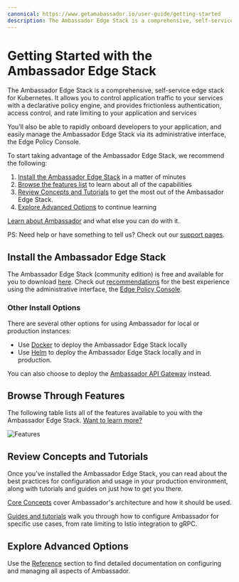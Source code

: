 ```yaml
---
canonical: https://www.getamabassador.io/user-guide/getting-started
description: The Ambassador Edge Stack is a comprehensive, self-service edge stack for Kubernetes.
---
```

# Getting Started with the Ambassador Edge Stack

The Ambassador Edge Stack is a comprehensive, self-service edge stack for Kubernetes. It allows you to control application traffic to your services with a declarative policy engine, and provides frictionless authentication, access control, and rate limiting to your application and services

You’ll also be able to rapidly onboard developers to your application, and easily manage the Ambassador Edge Stack via its administrative interface, the Edge Policy Console.

To start taking advantage of the Ambassador Edge Stack, we recommend the following:

1. [Install the Ambassador Edge Stack](../install) in a matter of minutes
2. [Browse the features list](#browse-through-features) to learn about all of the capabilities
3. [Review Concepts and Tutorials](#review-concepts-and-tutorials) to get the most out of the Ambassador Edge Stack. 
4. [Explore Advanced Options](#explore-advanced-options) to continue learning

[Learn about Ambassador](../../about/why-ambassador) and what else you can do with it.

PS: Need help or have something to tell us? Check out our [support pages](../../about/support).

## Install the Ambassador Edge Stack

The Ambassador Edge Stack (community edition) is free and available for you to download [here](../install). Check out [recommendations](../product-requirements) for the best experience using the administrative interface, the [Edge Policy Console](../../reference/dev-portal).

### Other Install Options

There are several other options for using Ambassador for local or production instances:

* Use [Docker](../../about/quickstart) to deploy the Ambassador Edge Stack locally
* Use [Helm](../helm) to deploy the Ambassador Edge Stack locally and in production.

You can also choose to deploy the [Ambassador API Gateway](../install-ambassador-oss) instead.

## Browse Through Features

The following table lists all of the features available to you with the Ambassador Edge Stack. [Want to learn more?](https://www.getambassador.io/features/)

![Features](../../doc-images/features-table.png)

## Review Concepts and Tutorials

Once you’ve installed the Ambassador Edge Stack, you can read about the best practices for configuration and usage in your production environment, along with tutorials and guides on just how to get you there.

[Core Concepts](../../concepts/overview) cover Ambassador's architecture and how it should be used.

[Guides and tutorials](../../docs/guides) walk you through how to configure Ambassador for specific use cases, from rate limiting to Istio integration to gRPC.

## Explore Advanced Options

Use the [Reference](../../reference/configuration) section to find detailed documentation on configuring and managing all aspects of Ambassador.
